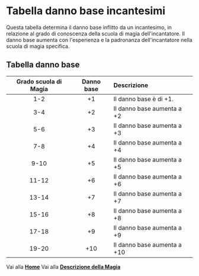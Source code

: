 # Tabella danno base incantesimi
Questa tabella determina il danno base inflitto da un incantesimo, in relazione al grado di conoscenza della scuola di magia dell'incantatore. Il danno base aumenta con l'esperienza e la padronanza dell'incantatore nella scuola di magia specifica.

## Tabella danno base
| Grado scuola di Magia | Danno base | Descrizione                 |
| :-------------------: | :--------: | :-------------------------- |
| 1-2                   | +1         | Il danno base è di +1.      |
| 3-4                   | +2         | Il danno base aumenta a +2  |
| 5-6                   | +3         | Il danno base aumenta a +3  |
| 7-8                   | +4         | Il danno base aumenta a +4  |
| 9-10                  | +5         | Il danno base aumenta a +5  |
| 11-12                 | +6         | Il danno base aumenta a +6  |
| 13-14                 | +7         | Il danno base aumenta a +7  |
| 15-16                 | +8         | Il danno base aumenta a +8  |
| 17-18                 | +9         | Il danno base aumenta a +9  |
| 19-20                 | +10        | Il danno base aumenta a +10 |

Vai alla [**Home**](https://crypticsentinel.github.io/Open-Source-GDR/)
Vai alla [**Descrizione della Magia**](https://crypticsentinel.github.io/Open-Source-GDR/Magia%20Libera/00%20-%20Descrizione%20Magia%20Libera)
